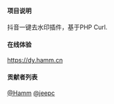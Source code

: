 
#### 项目说明

抖音一键去水印插件，基于PHP Curl.

#### 在线体验

<a href="https://dy.hamm.cn" target="_blank">https://dy.hamm.cn</a>

#### 贡献者列表

[@Hamm](https://gitee.com/hamm) [@jeepc](https://gitee.com/jeepc)